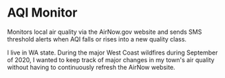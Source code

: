 # AQI Monitor
Monitors local air quality via the AirNow.gov website and sends SMS threshold alerts when AQI falls or rises into a new quality class. 

I live in WA state. During the major West Coast wildfires during September of 2020, I wanted to keep track of major changes in my town's air quality without having to continuously refresh the AirNow website.
